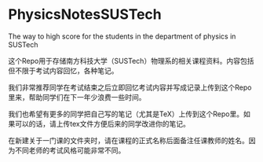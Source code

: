 # PhysicsNotesSUSTech
The way to high score for the students in the department of physics in SUSTech

这个Repo用于存储南方科技大学（SUSTech）物理系的相关课程资料。内容包括但不限于考试内容回忆，各种笔记。

我们非常推荐同学在考试结束之后立即回忆考试内容并写成记录上传到这个Repo里来，帮助同学们在下一年少浪费一些时间。

我们也希望有更多的同学把自己写的笔记（尤其是TeX）上传到这个Repo里。如果可以的话，请上传tex文件方便后来的同学改进你的笔记。

在新建关于一门课的文件夹时，请在课程的正式名称后面备注任课教师的姓名。因为不同老师的考试风格可能非常不同。